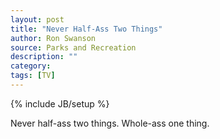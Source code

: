 ```yaml
---
layout: post
title: "Never Half-Ass Two Things"
author: Ron Swanson
source: Parks and Recreation
description: ""
category:
tags: [TV]
---
```

{% include JB/setup %}

Never half-ass two things. Whole-ass one thing.
